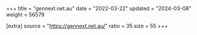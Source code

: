 +++
title = "gennext.net.au"
date = "2022-03-22"
updated = "2024-03-08"
weight = 56579

[extra]
source = "https://gennext.net.au/"
ratio = 35
size = 55
+++
